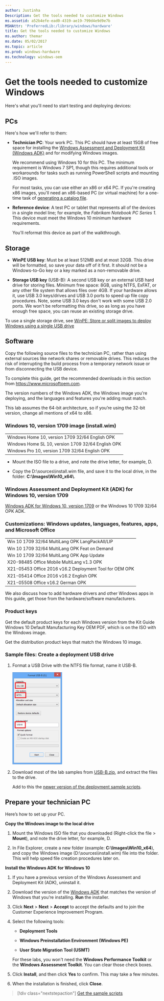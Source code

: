 ```yaml
---
author: Justinha
Description: Get the tools needed to customize Windows
ms.assetid: a52b4efe-ead0-4319-ae19-799d4e9d9e7b
MSHAttr: 'PreferredLib:/library/windows/hardware'
title: Get the tools needed to customize Windows
ms.author: themar
ms.date: 05/02/2017
ms.topic: article
ms.prod: windows-hardware
ms.technology: windows-oem
---
```


# Get the tools needed to customize Windows


Here's what you'll need to start testing and deploying devices:

## <span id="pc"></span><span id="PC"></span>PCs


Here's how we'll refer to them:

-   **Technician PC**: Your work PC. This PC should have at least 15GB of free space for installing the [Windows Assessment and Deployment Kit (Windows ADK)](http://go.microsoft.com/fwlink/?LinkId=526803) and for modifying Windows images. 

    We recommend using Windows 10 for this PC. The minimum requirement is Windows 7 SP1, though this requires additional tools or workarounds for tasks such as running PowerShell scripts and mounting .ISO images.

    For most tasks, you can use either an x86 or x64 PC. If you're creating x86 images, you'll need an x86-based PC (or virtual machine) for a one-time task of [generating a catalog file](update-windows-settings-and-scripts-create-your-own-answer-file-sxs.md).

-   **Reference device**: A test PC or tablet that represents all of the devices in a single model line; for example, the *Fabrikam Notebook PC Series 1*. This device must meet the Windows 10 minimum hardware requirements.

    You'll reformat this device as part of the walkthrough.

## <span id="hw"></span><span id="HW"></span>Storage

-   **WinPE USB key**: Must be at least 512MB and at most 32GB. This drive will be formatted, so save your data off of it first. It should not be a Windows-to-Go key or a key marked as a non-removable drive.

-   **Storage USB key** (USB-B): A second USB key or an external USB hard drive for storing files. Minimum free space: 8GB, using NTFS, ExFAT, or any other file system that allows files over 4GB.  If your hardware allows it, use USB 3.0 keys/drives and USB 3.0 ports to speed up file copy procedures. Note, some USB 3.0 keys don't work with some USB 2.0 ports. We won't be reformatting this drive, so as long as you have enough free space, you can reuse an existing storage drive.

To use a single storage drive, see [WinPE: Store or split images to deploy Windows using a single USB drive](winpe--use-a-single-usb-key-for-winpe-and-a-wim-file---wim.md) 

## <span id="sw"></span><span id="SW"></span>Software

Copy the following source files to the technician PC, rather than using external sources like network shares or removable drives. This reduces the risk of interrupting the build process from a temporary network issue or from disconnecting the USB device.

To complete this guide, get the recommended downloads in this section from <https://www.microsoftoem.com>. 

The version numbers of the Windows ADK, the Windows image you're deploying, and the languages and features you're adding must match.

This lab assumes the 64-bit architecture, so if you’re using the 32-bit version, change all mentions of x64 to x86.

### Windows 10, version 1709 image (install.wim)

|             |                                                      
| ---------------------------------------------------- |
| Windows Home 10, version 1709 32/64 English OPK      |
| Windows Home SL 10, version 1709 32/64 English OPK   |
| Windows Pro 10, version 1709 32/64 English OPK       |

-   Mount the ISO file to a drive, and note the drive letter, for example, D.

-   Copy the D:\\sources\\install.wim file, and save it to the local drive, in the folder: **C:\\Images\\Win10\_x64\\**.

### Windows Assessment and Deployment Kit (ADK) for Windows 10, version 1709

[Windows ADK for Windows 10, version 1709](https://developer.microsoft.com/windows/hardware/windows-assessment-deployment-kit#winADK) or the Windows 10 1709 32/64 OPK ADK.

### Customizations: Windows updates, languages, features, apps, and Microsoft Office

|                                                     |
| --------------------------------------------------- |
| Win 10 1709 32/64 MultiLang OPK LangPackAll/LIP     |
| Win 10 1709 32/64 MultiLang OPK Feat on Demand      |
| Win 10 1709 32/64 MultiLang OPK App Update          |
| X20-98485 Office Mobile MultiLang v1.3 OPK                    |
| X21-05453 Office 2016 v16.2 Deployment Tool for OEM OPK       |
| X21-05414 Office 2016 v16.2 English OPK                       |              
| X21-05508 Office v16.2 German OPK |

We also discuss how to add hardware drivers and other Windows apps in this guide, get those from the hardware/software manufacturers.

### Product keys

Get the default product keys for each Windows version from the Kit Guide Windows 10 Default Manufacturing Key OEM PDF, which is on the ISO with the Windows image.

Get the distribution product keys that match the Windows 10 image.

### Sample files: Create a deployment USB drive

1.  Format a USB Drive with the NTFS file format, name it USB-B.

    ![Extract USB](images/extract-usb.png) 

2.  Download most of the lab samples from [USB-B.zip](http://download.microsoft.com/download/5/8/4/5844EE21-4EF5-45B7-8D36-31619017B76A/USB-B.zip), and extract the files to the drive.

    Add to this the [newer version of the deployment sample scripts](http://go.microsoft.com/fwlink/p/?LinkId=800657). 

## <span id="prepare"></span><span id="PREPARE"></span>Prepare your technician PC

Here’s how to set up your PC.

**Copy the Windows image to the local drive**

1.  Mount the Windows ISO file that you downloaded (Right-click the file &gt; **Mount**), and note the drive letter, for example, D.

2.  In File Explorer, create a new folder (example: **C:\\Images\\Win10\_x64**), and copy the Windows image (D:\\sources\\install.wim) file into the folder. This will help speed file creation procedures later on.

**Install the Windows ADK for Windows 10**

1.  If you have a previous version of the Windows Assessment and Deployment Kit (ADK), uninstall it.

2.  Download the version of the [Windows ADK](https://developer.microsoft.com/windows/hardware/windows-assessment-deployment-kit#winADK) that matches the version of Windows that you’re installing. **Run** the installer.

3.  Click **Next** &gt; **Next** &gt; **Accept** to accept the defaults and to join the Customer Experience Improvement Program.

4.  Select the following tools:

    -   **Deployment Tools**

    -   **Windows Preinstallation Environment (Windows PE)**

    -   **User State Migration Tool (USMT)**

    For these labs, you won't need the **Windows Performance Toolkit** or the **Windows Assessment Toolkit**. You can clear those check boxes.

5.  Click **Install**, and then click **Yes** to confirm. This may take a few minutes.

6.  When the installation is finished, click **Close**.

> [!div class="nextstepaction"]
> [Get the sample scripts](windows-deployment-sample-scripts-sxs.md)



